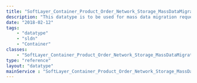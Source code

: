 ```yaml
---
title: "SoftLayer_Container_Product_Order_Network_Storage_MassDataMigration_Request"
description: "This datatype is to be used for mass data migration requests. "
date: "2018-02-12"
tags:
    - "datatype"
    - "sldn"
    - "Container"
classes:
    - "SoftLayer_Container_Product_Order_Network_Storage_MassDataMigration_Request"
type: "reference"
layout: "datatype"
mainService : "SoftLayer_Container_Product_Order_Network_Storage_MassDataMigration_Request"
---
```


